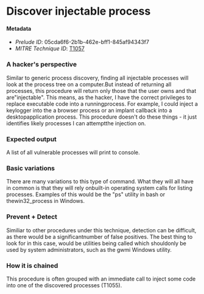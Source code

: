 
# Discover injectable process

#### Metadata

- *Prelude ID*: 05cda6f6-2b1b-462e-bff1-845af94343f7
- *MITRE Technique ID*: [T1057](https://attack.mitre.org/techniques/T1057/)

### A hacker's perspective

Similar to generic process discovery, finding all injectable processes will look at the process tree on a computer.But instead of returning all processes, this procedure will return only those that the user owns and that are"injectable". This means, as the hacker, I have the correct privileges to replace executable code into a runningprocess. For example, I could inject a keylogger into the a browser process or an implant callback into a desktopapplication process. This procedure doesn't do these things - it just identifies likely processes I can attemptthe injection on.

### Expected output

A list of all vulnerable processes will print to console.

### Basic variations

There are many variations to this type of command. What they will all have in common is that they will rely onbuilt-in operating system calls for listing processes. Examples of this would be the "ps" utility in bash or thewin32_process in Windows.

### Prevent + Detect

Similiar to other procedures under this technique, detection can be difficult, as there would be a significantnumber of false positives. The best thing to look for in this case, would be utilities being called which shouldonly be used by system administrators, such as the gwmi Windows utility.

### How it is chained

This procedure is often grouped with an immediate call to inject some code into one of the discovered processes (T1055).
